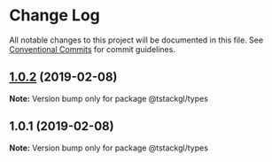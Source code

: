 # Change Log

All notable changes to this project will be documented in this file.
See [Conventional Commits](https://conventionalcommits.org) for commit guidelines.

## [1.0.2](https://github.com/nkint/tstackgl/compare/@tstackgl/types@1.0.1...@tstackgl/types@1.0.2) (2019-02-08)

**Note:** Version bump only for package @tstackgl/types





## 1.0.1 (2019-02-08)

**Note:** Version bump only for package @tstackgl/types
